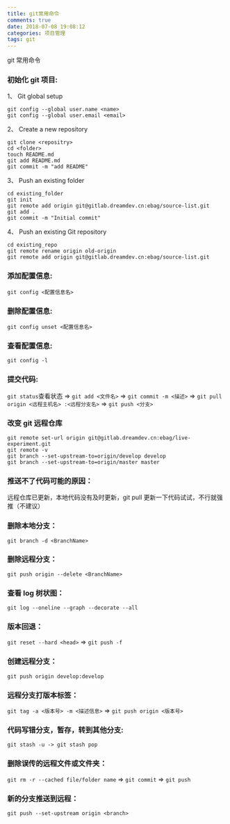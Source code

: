 ```yaml
---
title: git常用命令
comments: true
date: 2018-07-08 19:08:12
categories: 项目管理
tags: git
---
```


git 常用命令

<!--more-->

### 初始化 git 项目:
     
1、 Git global setup

  ```git
  git config --global user.name <name>
  git config --global user.email <email>
  ```

2、 Create a new repository

  ```git
  git clone <repositry>
  cd <folder>
  touch README.md
  git add README.md
  git commit -m "add README"
  ```

3、 Push an existing folder

  ```git
  cd existing_folder
  git init
  git remote add origin git@gitlab.dreamdev.cn:ebag/source-list.git
  git add .
  git commit -m "Initial commit"
  ```

4、 Push an existing Git repository

  ```git
  cd existing_repo
  git remote rename origin old-origin
  git remote add origin git@gitlab.dreamdev.cn:ebag/source-list.git
  ```

### 添加配置信息: 

`git config <配置信息名>`

### 删除配置信息: 

`git config unset <配置信息名>`

### 查看配置信息: 

`git config -l`

### 提交代码: 

`git status`查看状态 => `git add <文件名>` => `git commit -m <描述>` => `git pull origin <远程主机名> :<远程分支名>` => `git push <分支>`

### 改变 git 远程仓库

   ```git
   git remote set-url origin git@gitlab.dreamdev.cn:ebag/live-experiment.git
   git remote -v
   git branch --set-upstream-to=origin/develop develop
   git branch --set-upstream-to=origin/master master
   ```

### 推送不了代码可能的原因：

远程仓库已更新，本地代码没有及时更新，git pull 更新一下代码试试，不行就强推（不建议）

### 删除本地分支：

`git branch -d <BranchName>`

### 删除远程分支：

`git push origin --delete <BranchName>`

### 查看 log 树状图：

`git log --oneline --graph --decorate --all`

### 版本回退：

`git reset --hard <head>` => `git push -f`

### 创建远程分支：

`git push origin develop:develop`

### 远程分支打版本标签：

`git tag -a <版本号> -m <描述信息>` => `git push origin <版本号>`

### 代码写错分支，暂存，转到其他分支: 

`git stash -u -> git stash pop`

### 删除误传的远程文件或文件夹：

`git rm -r --cached file/folder name` => `git commit` => `git push`

### 新的分支推送到远程：

 `git push --set-upstream origin <branch>`
